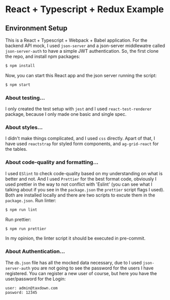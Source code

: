 # React + Typescript + Redux Example
## Environment Setup
This is a React + Typescript + Webpack + Babel application. For the backend API mock, I used `json-server` and a json-server middlewatre called `json-server-auth` to have a simple JWT authentication.
So, the first clone the repo, and install npm packages:
```sh
$ npm install
```
Now, you can start this React app and the json server running the script:
```sh
$ npm start
```

### About testing...

I only created the test setup with `jest` and I used `react-test-renderer` package, because I only made one basic and single spec.

###  About styles...

I didn't make things complicated, and I used `css` directly. Apart of that, I have used `reactstrap` for styled form components, and `ag-grid-react` for the tables.

### About code-quality and formatting...
I used `ESlint` to check code-quality based on my understanding on what is better and not. And I used `Prettier` for the best format code, obviously I used prettier in the way to not conflict with 'Eslint' (you can see what I talking about if you see in the `package.json` the `prettier` script flags I used).
Both are installed locally and there are two scripts to excute them in the `package.json`.
Run linter:
```sh
$ npm run lint
```
Run prettier:
```sh
$ npm run prettier
```
In my opinion, the linter script it should be executed in pre-commit.

### About Authentication...
The `db.json` file has all the mocked data necessary, due to I used `json-server-auth` you are not going to see the password for the users I have registered. You can register a new user of course, but here you have the user/password for the Login:
```
user: admin@taxdown.com
pasword: 12345
```
